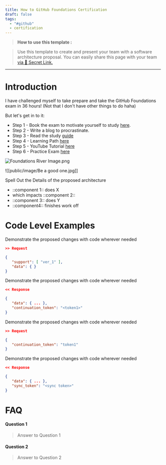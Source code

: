```yaml
---
title: How to GitHub Foundations Certification
draft: false
tags:
  - "#github"
  - certification
---
```


> **How to use this template :**

> Use this template to create and present your team with a software architecture proposal. You can easily share this page with your team [ via 🔗 Secret Link.](https://support.craft.do/hc/en-us/articles/4413266374673-Sharing-Documents)

---

# Introduction

I have challenged myself to take prepare and take the GitHub Foundations exam in 36 hours! (Not that I don't have other things to do haha)

But let's get in to it:

- Step 1 - Book the exam to motivate yourself to study [here](https://examregistration.github.com/certification/GHF).
- Step 2 - Write a blog to procrastinate.
- Step 3 - Read the study [guide](https://assets.ctfassets.net/wfutmusr1t3h/1kmMx7AwI4qH8yIZgOmQlP/79e6ff1dfdee589d84a24dd763b1eef7/github-foundations-exam-study-guide__1_.pdf)
- Step 4 - Learning Path [here](https://learn.microsoft.com/en-us/collections/o1njfe825p602p)
- Step 5 - YouTube Tutorial [here](https://www.youtube.com/watch?v=Jdc0i7RcBv8&t=30038s)
- Step 6 - Practice Exam [here](https://ghcertified.com/)


![Foundations River Image.png](https://res.craft.do/user/full/bfc7e208-6889-acda-34d3-41fecaa071c1/doc/5DCFE626-E381-4772-A55C-056C6B3E05F4/1B47F2C9-92F9-4AA8-95FC-B59EE07D19DF_2/La6Awlg37wdoRDBeyQtWPc7PbhH59ZxFeWjephVOVg0z/Foundations%20River%20Image.png)


![[public/image/Be a good one.jpg]]

Spell Out the Details of the proposed architecture

- ::component 1:: does X
- which impacts ::component 2::
- ::component 3:: does Y
- ::component4:: finishes work off

# Code Level Examples

Demonstrate the proposed changes with code wherever needed

```json
>> Request

{
   "support": [ "ver_1" ],
   "data": { }
}
```

Demonstrate the proposed changes with code wherever needed

```json
<< Response

{
   "data": { ... },
   "continuation_token": "<token1>"
}
```

Demonstrate the proposed changes with code wherever needed

```json
>> Request

{
   "continuation_token": "token1"
}
```

Demonstrate the proposed changes with code wherever needed

```json
<< Response

{
   "data": { ... },
   "sync_token": "<sync token>"
}
```

# FAQ

#### Question 1

> Answer to Question 1

#### Question 2

> Answer to Question 2

